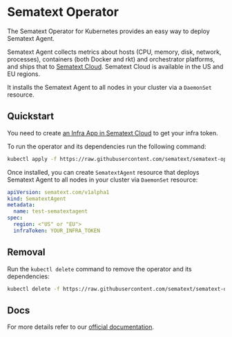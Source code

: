 # Sematext Operator

The Sematext Operator for Kubernetes provides an easy way to deploy Sematext Agent.

Sematext Agent collects metrics about hosts (CPU, memory, disk, network, processes), containers (both Docker and rkt) and orchestrator platforms, and ships that to [Sematext Cloud](https://sematext.com/cloud). Sematext Cloud is available in the US and EU regions.

It installs the Sematext Agent to all nodes in your cluster via a `DaemonSet` resource.

## Quickstart

You need to create [an Infra App in Sematext Cloud](https://apps.sematext.com/ui/monitoring-create/app/infra) to get your infra token.

To run the operator and its dependencies run the following command:

```sh
kubectl apply -f https://raw.githubusercontent.com/sematext/sematext-operator/master/bundle.yaml
```

Once installed, you can create `SematextAgent` resource that deploys Sematext Agent to all nodes in your cluster via `DaemonSet` resource:

```yaml
apiVersion: sematext.com/v1alpha1
kind: SematextAgent
metadata:
  name: test-sematextagent
spec:
  region: <"US" or "EU">
  infraToken: YOUR_INFRA_TOKEN
```

## Removal

Run the `kubectl delete` command to remove the operator and its dependencies:

```sh
kubectl delete -f https://raw.githubusercontent.com/sematext/sematext-operator/master/bundle.yaml
```

## Docs

For more details refer to our [official documentation](https://sematext.com/docs/agents/sematext-agent/kubernetes/operator/).
